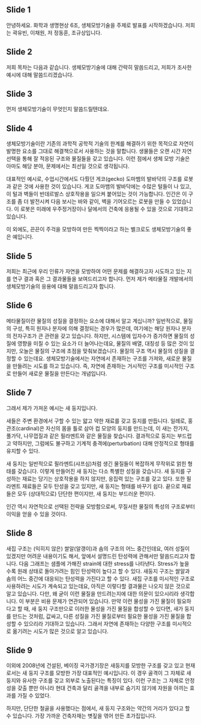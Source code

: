 ## Slide 1
안녕하세요. 화학과 생명현상 6조, 생체모방기술을 주제로 발표를 시작하겠습니다. 저희는 곽유빈, 이채원, 저 정동훈, 조규상입니다. 

## Slide 2
저희 목차는 다음과 같습니다. 생체모방기술에 대해 간략히 말씀드리고, 저희가 조사한 예시에 대해 말씀드리겠습니다.

## Slide 3
먼저 생체모방기술이 무엇인지 말씀드릴텐데요.

## Slide 4
생체모방기술이란 기존의 과학적 공학적 기술의 한계를 해결하기 위한 목적으로 자연이 발명한 요소를 그대로 해결책으로서 사용하는 것을 말합니다. 
생물들은 오랜 시간 자연 선택을 통해 잘 적응된 구조와 물질들을 갖고 있습니다. 이런 점에서 생체 모방 기술은 아마도 해당 분야, 문제에서는 최선일 것으로 생각됩니다. 

대표적인 예시로, 수업시간에서도 다뤘던 게코(gecko) 도마뱀의 발바닥의 구조를 로봇과 같은 것에 사용한 것이 있습니다. 
게코 도마뱀의 발바닥에는 수많은 털들이 나 있고, 이 털과 벽들이 반데르발스 상호작용을 일으켜 붙어있는 것이 가능합니다. 
인간은 이 구조를 좀 더 발전시켜 다음 보시는 바와 같이, 벽을 기어오르는 로봇을 만들 수 있었습니다.
이 로봇은 미래에 우주정거장이나 달에서의 건축에 응용될 수 있을 것으로 기대하고 있습니다.

이 외에도, 끈끈이 주걱을 모방하여 만든 찍찍이라고 하는 벨크로도 생체모방기술의 좋은 예입니다.

## Slide 5
저희는 최근에 우리 인류가 자연을 모방하여 어떤 문제를 해결하고자 시도하고 있는 지를 연구 결과 혹은 그 결과물들을 보여드리고자 합니다. 
먼저 제가 메타물질 개발에서의 생체모방기술의 응용에 대해 말씀드리고자 합니다.


## Slide 6
메타물질이란 
물질의 성질을 결정하는 요소에 대해서 알고 계십니까? 일반적으로, 물질의 구성, 특히 원자나 분자에 의해 결정되는 경우가 많은데, 여기에는 해당 원자나 분자의 전자구조가 큰 관련을 갖고 있습니다. 하지만, 시스템에 입자수가 증가하면 물질의 성질에 영향을 미칠 수 있는 요소가 더 늘어나는데요, 물질의 배열, 대칭성 등 많은 것이 있지만, 오늘은 물질의 구조에 초점을 맞춰보겠습니다. 물질의 구조 역시 물질의 성질을 결정할 수 있는데요.
생체모방기술에서는 자연에서 존재하는 구조를 가져와, 새로운 물질을 만들려는 시도를 하고 있습니다. 즉, 자연에 존재하는 거시적인 구조를 미시적인 구조로 만들어 새로운 물질을 만든다는 개념입니다.

## Slide 7
그래서 제가 가져온 예시는 새 둥지입니다. 

새들은 주변 환경에서 구할 수 있는 얇고 약한 재료를 갖고 둥지를 만듭니다. 일례로, 홍관조(cardinal)은 자신의 몸을 틀로 삼아 컵 모양의 둥지를 만드는데, 이 새는 잔가지, 풀가닥, 나무껍질과 같은 필라멘트와 같은 물질을 찾습니다. 결과적으로 둥지는 부드럽고 약하지만, 그럼에도 불구하고 기계적 충격에(perturbation) 대해 안정적으로 형태를 유지할 수 있다.

새 둥지는 일반적으로 필라멘트(샤프심)처럼 생긴 물질들이 복잡하게 무작위로 얽힌 형태를 갖습니다. 이렇게 만들어진 새 둥지는 다소 특별한 성질을 갖습니다. 새 둥지를 구성하는 재료는 당기는 상호작용을 하지 않지만, 응집력 있는 구조를 갖고 있다. 또한 필라멘트 재료들은 모두 탄성을 갖고 있지만, 새 둥지는 형태를 바꾸기 쉽다. 끝으로 재료들은 모두 (상대적으로) 단단한 편이지만, 새 둥지는 부드러운 편이다.

인간 역시 자연적으로 선택된 전략을 모방함으로써, 무질서한 물질의 특성의 구조로부터 이익을 얻을 수 있을 것이다.

## Slide 8
새집 구조는 (익히지 않은) 쌀알(알갱이)과 솜의 구조의 어느 중간인데요, 여러 성질이 있겠지만 어려운 내용이기도 해서, 앞에서 설명드린 탄성력에 관해서만 말씀드리고자 합니다.
다음 그래프는 샘플에 가해진 strain에 대한 stress를 나타낸다. Stress가 높을 수록 원래 상태로 돌아가려는 힘인 탄성력이 높다고 할 수 있다. 새둥지 구조는 쌀알과 솜의 어느 중간에 대응되는 탄성력을 가진다고 할 수 있다. 
새집 구조를 미시적인 구조로 사용하려는 시도가 계속되고 있는데요, 아직은 이렇다할 결과물은 나오지 않은 것으로 알고 있습니다.
다만, 왜 굳이 이런 물질을 만드려는지에 대한 의문이 있으시리라 생각합니다. 이 부분은 비용 문제가 연관되어 있습니다. 만약 이런 물성을 가진 물질이 필요하다고 할 때, 새 둥지 구조만으로 이러한 물성을 가진 물질을 합성할 수 있다면, 새가 둥지를 만드는 것처럼, 값싸고, 다른 성질을 가진 물질로부터 필요한 물성을 가진 물질을 합성할 수 있으리라 기대하고 있습니다. 그래서 자연에 존재하는 다양한 구조를 미시적으로 옮기려는 시도가 많은 것으로 알고 있습니다.

## Slide 9

이외에 2008년에 건설된, 베이징 국가경기장은 새둥지를 모방한 구조를 갖고 있고 현재로서는 새 둥지 구조를 모방한 가장 대표적인 예시입니다. 이 경우 골격이 그 자체로 새둥지와 유사한 구조를 갖고 외부로 노출된다는 특징이 있다. 이런 구조는 그 자체로 안정성을 갖출 뿐만 아니라 현대 건축과 달리 골격을 내부로 숨기지 않기에 자원을 아끼는 효과를 가질 수 있었다.

하지만, 단단한 철골을 사용했다는 점에서, 새 둥지 구조와는 약간의 거리가 있다고 할 수 있습니다. 가장 가까운 건축자재는 볏짚을 엮어 만든 초가집입니다. 
